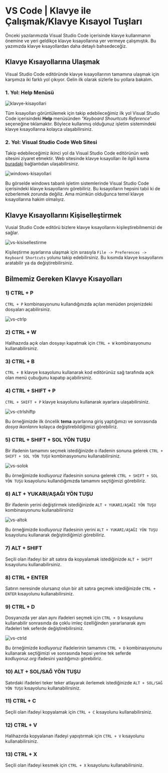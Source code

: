 # VS Code | Klavye ile Çalışmak/Klavye Kısayol Tuşları



Önceki yazılarımızda Visual Studio Code içerisinde klavye kullanmanın önemine ve yeri geldikçe klavye kısayollarına yer vermeye çalışmıştık. Bu yazımızda klavye kısayollardan daha detaylı bahsedeceğiz.



## Klavye Kısayollarına Ulaşmak

Visual Studio Code editöründe klavye kısayollarının tamamına ulaşmak için karşımıza iki farklı yol çıkıyor. Gelin ilk olarak sizlerle bu yollara bakalım.



### 1. Yol: Help Menüsü

![klavye-kisayollari](https://raw.githubusercontent.com/Kodluyoruz/taskforce/main/editor-kullanimi/visual-studio-code/vs-klavye-kisayollari/figures/klavye-kisayollari.png)

Tüm kısayolları görüntülemek için takip edebileceğimiz ilk yol Visual Studio Code içerisindeki **Help** menüsünden *"Keyboard Shourtcuts Reference*" seçeneğine tıklamaktır. Böylece kullanmış olduğunuz işletim sistemindeki klavye kısayollarına kolayca ulaşabilirsiniz.



### 2. Yol: Visual Studio Code Web Sitesi

Takip edebileceğimiz ikinci yol da Visual Studio Code editörünün web sitesini ziyaret etmektir. Web sitesinde klavye kısayolları ile ilgili kısma [buradaki](https://code.visualstudio.com/docs/getstarted/keybindings) bağlantıdan ulaşabilirsiniz.



![windows-kisayollari](https://raw.githubusercontent.com/Kodluyoruz/taskforce/main/editor-kullanimi/visual-studio-code/vs-klavye-kisayollari/figures/windows-kisayollari-1611667454420.png)

Bu görselde windows tabanlı işletim sistemlerinde Visual Studio Code içerisindeki klavye kısayollarını görebiliriz. Bu kısayolların hepsini tabii ki de ezberlemek zorunda değiliz. Ama mümkün olduğunca temel klavye kısayollarına hakim olmalıyız.



## Klavye Kısayollarını Kişiselleştirmek

Vusial Studio Code editörü bizlere klavye kısayollarını kişileştirebilmemizi de sağlar.

![vs-kisisellestirme](https://raw.githubusercontent.com/Kodluyoruz/taskforce/main/editor-kullanimi/visual-studio-code/vs-klavye-kisayollari/figures/vs-kisisellestirme.gif)

Kişileştirme ayarlarına ulaşmak için sırasıyla `File -> Preferences -> Keyboard Shortcuts` yolunu takip edebilirsiniz. Bu kısımda klavye kısayollarını aratabilir ya da değiştirebilirsiniz.



## Bilmemiz Gereken Klavye Kısayolları



### 1) CTRL + P

`CTRL + P` kombinasyonunu kullandığınızda açılan menüden projenizdeki dosyaları açabilirsiniz.

![vs-ctrlp](https://raw.githubusercontent.com/Kodluyoruz/taskforce/main/editor-kullanimi/visual-studio-code/vs-klavye-kisayollari/figures/vs-ctrlp.gif)



### 2) CTRL + W

Halihazırda açık olan dosyayı kapatmak için `CTRL + W` kombinasyonunu kullanabilirsiniz.



### 3) CTRL + B

`CTRL + B` klavye kısayolunu kullanarak kod editörünüz sağ tarafında açık olan menü çubuğunu kapatıp açabilirsiniz.



### 4) CTRL + SHIFT + P

`CTRL + SHIFT + P` klavye kısayolunu kullanarak ayarlara ulaşabilirsiniz.

![vs-ctrlshiftp](https://raw.githubusercontent.com/Kodluyoruz/taskforce/main/editor-kullanimi/visual-studio-code/vs-klavye-kisayollari/figures/vs-ctrlshiftp.gif)

Bu örneğimizde ilk öncelik **tema** ayarlarına giriş yaptığımızı ve sonrasında *dosya ikonlarını* kolayca değiştirebildiğimizi görebiliriz. 



### 5) CTRL + SHIFT + SOL YÖN TUŞU

Bir ifadenin tamamını seçmek istediğinizde o ifadenin sonuna gelerek `CTRL + SHIFT + SOL YÖN TUŞU` kombinasyonunu kullanabilirsiniz.

![vs-solok](https://raw.githubusercontent.com/Kodluyoruz/taskforce/main/editor-kullanimi/visual-studio-code/vs-klavye-kisayollari/figures/vs-solok.gif)

Bu örneğimizde *kodluyoruz* ifadesinin sonuna gelerek `CTRL + SHIFT + SOL YÖN TUŞU` kısayolunu kullandığımızda tamamını seçtiğimizi görebiliriz.



### 6) ALT + YUKARI/AŞAĞI YÖN TUŞU

Bir ifadenin yerini değiştirmek istediğinizde `ALT + YUKARI/AŞAĞI YÖN TUŞU` kombinasyonunu kullanabilirsiniz

![vs-altok](https://raw.githubusercontent.com/Kodluyoruz/taskforce/main/editor-kullanimi/visual-studio-code/vs-klavye-kisayollari/figures/vs-altok.gif)

Bu örneğimizde *kodluyoruz* ifadesinin yerini `ALT + YUKARI/AŞAĞI YÖN TUŞU` kısayolunu kullanarak değiştirdiğimizi görebiliriz.



### 7) ALT + SHIFT

Seçili olan ifadeyi bir alt satıra da kopyalamak istediğinizde `ALT + SHIFT` kısayolunu kullanabilirsiniz.



### 8) CTRL + ENTER

Satırın neresinde olursanız olun bir alt satıra geçmek istediğinizde `CTRL + ENTER` kısayolunu kullanabilirsiniz.



### 9) CTRL + D

Dosyanızda yer alan aynı ifadeleri seçmek için `CTRL + D` kısayolunu kullanabilir sonrasında da çoklu imleç özelliğinden yararlanarak aynı ifadeleri tek seferde değiştirebilirsiniz.

![vs-ctrld](https://raw.githubusercontent.com/Kodluyoruz/taskforce/main/editor-kullanimi/visual-studio-code/vs-klavye-kisayollari/figures/vs-ctrld.gif)

Bu örneğimizde *kodluyoruz* ifadelerinin tamamını `CTRL + D` kombinasyonunu kullanarak seçtiğimizi ve sonrasında hepsi yerine tek seferde *kodluyoruz.org* ifadesini yazdığımızı görebiliriz.



### 10) ALT + SOL/SAĞ YÖN TUŞU

Satırdaki ifadeleri teker teker atlayarak ilerlemek istediğinizde `ALT + SOL/SAĞ YÖN TUŞU` kısayolunu kullanabilirsiniz.

### 11) CTRL + C

Seçili olan ifadeyi kopyalamak için `CTRL + C` kısayolunu kullanabilirsiniz.

### 12) CTRL + V

Halihazırda kopyalanan ifadeyi yapıştırmak için `CTRL + V` kısayolunu kullanabilirsiniz.

### 13) CTRL + X

Seçili olan ifadeyi kesmek için `CTRL + X` kısayolunu kullanabilirsiniz.